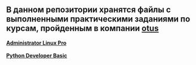 ## В данном репозитории хранятся файлы с выполненными практическими заданиями по курсам, пройденным в компании <a href="http://otus.ru">otus</a>

**<a href="https://github.com/elistratkin/otus_homeworks/tree/main/ALP">Administrator Linux Pro</a>**
<br><br>
**<a href="https://github.com/elistratkin/otus_homeworks/tree/main/PyDev">Python Developer Basic</a>**
